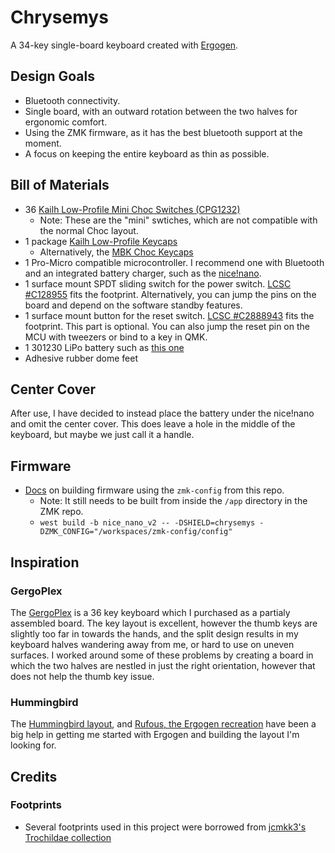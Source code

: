 # Chrysemys

A 34-key single-board keyboard created with [Ergogen](https://ergogen.xyz).

## Design Goals

- Bluetooth connectivity.
- Single board, with an outward rotation between the two halves for ergonomic comfort.
- Using the ZMK firmware, as it has the best bluetooth support at the moment.
- A focus on keeping the entire keyboard as thin as possible.

## Bill of Materials

- 36 [Kailh Low-Profile Mini Choc Switches (CPG1232)](https://www.aliexpress.com/item/4000277394324.html)
  - Note: These are the "mini" swtiches, which are not compatible with the normal Choc layout.
- 1 package [Kailh Low-Profile Keycaps](https://www.aliexpress.com/item/32979973961.html)
  - Alternatively, the [MBK Choc Keycaps](https://mkultra.click/mbk-choc-keycaps)
- 1 Pro-Micro compatible microcontroller. I recommend one with Bluetooth and an integrated battery charger, such as the [nice!nano](https://nicekeyboards.com/nice-nano/).
- 1 surface mount SPDT sliding switch for the power switch. [LCSC #C128955](https://lcsc.com/product-detail/Slide-Switches_Korean-Hroparts-Elec-K3-1296S-E1_C128955.html) fits the footprint. Alternatively, you can jump the pins on the board and depend on the software standby features.
- 1 surface mount button for the reset switch. [LCSC #C2888943](https://lcsc.com/product-detail/Tactile-Switches_BZCN-TSA010A2010A02_C2888943.html) fits the footprint. This part is optional. You can also jump the reset pin on the MCU with tweezers or bind to a key in QMK.
- 1 301230 LiPo battery such as [this one](https://keyhive.xyz/shop/nicenano)
- Adhesive rubber dome feet

## Center Cover

After use, I have decided to instead place the battery under the nice!nano and omit the center cover. This does leave a hole in the middle of the keyboard, but maybe we just call it a handle.

## Firmware

- [Docs](https://zmk.dev/docs/development/build-flash#building-from-zmk-config-folder) on building firmware using the `zmk-config` from this repo.
  - Note: It still needs to be built from inside the `/app` directory in the ZMK repo.
  - `west build -b nice_nano_v2 -- -DSHIELD=chrysemys -DZMK_CONFIG="/workspaces/zmk-config/config"`

## Inspiration

### GergoPlex

The [GergoPlex](https://www.gboards.ca/product/gergoplex) is a 36 key keyboard which I purchased as a partialy assembled board. The key layout is excellent, however the thumb keys are slightly too far in towards the hands, and the split design results in my keyboard halves wandering away from me, or hard to use on uneven surfaces. I worked around some of these problems by creating a board in which the two halves are nestled in just the right orientation, however that does not help the thumb key issue.

### Hummingbird

The [Hummingbird layout](https://github.com/PJE66/hummingbird), and [Rufous, the Ergogen recreation](https://github.com/jcmkk3/trochilidae/tree/main/rufous) have been a big help in getting me started with Ergogen and building the layout I'm looking for.

## Credits

### Footprints

- Several footprints used in this project were borrowed from [jcmkk3's Trochildae collection](https://github.com/jcmkk3/trochilidae/tree/main/trochilidae.pretty)
